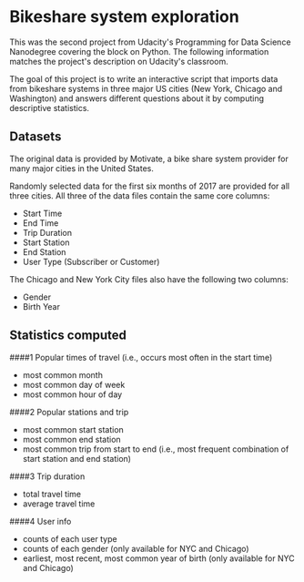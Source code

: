 # Bikeshare system exploration

This was the second project from Udacity's Programming for Data Science Nanodegree covering the block on Python. The following information matches the project's description on Udacity's classroom.

The goal of this project is to write an interactive script that imports data from bikeshare systems in three major US cities (New York, Chicago and Washington) and answers different questions about it by computing descriptive statistics.

## Datasets

The original data is provided by Motivate, a bike share system provider for many major cities in the United States.

Randomly selected data for the first six months of 2017 are provided for all three cities. All three of the data files contain the same core columns:

- Start Time
- End Time
- Trip Duration
- Start Station
- End Station
- User Type (Subscriber or Customer)

The Chicago and New York City files also have the following two columns:

- Gender
- Birth Year

## Statistics computed

####1 Popular times of travel (i.e., occurs most often in the start time)

- most common month
- most common day of week
- most common hour of day

####2 Popular stations and trip

- most common start station
- most common end station
- most common trip from start to end (i.e., most frequent combination of start station and end station)

####3 Trip duration

- total travel time
- average travel time

####4 User info

- counts of each user type
- counts of each gender (only available for NYC and Chicago)
- earliest, most recent, most common year of birth (only available for NYC and Chicago)
